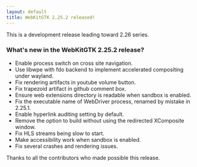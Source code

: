 ```yaml
---
layout: default
title: WebKitGTK 2.25.2 released!
---
```


This is a development release leading toward 2.26 series.

### What's new in the WebKitGTK 2.25.2 release?

 - Enable process switch on cross site navigation.
 - Use libwpe with fdo backend to implement accelerated compositing under wayland.
 - Fix rendering artifacts in youtube volume button.
 - Fix trapezoid artifact in github comment box.
 - Ensure web extensions directory is readable when sandbox is enabled.
 - Fix the executable name of WebDriver process, renamed by mistake in 2.25.1.
 - Enable hyperlink auditing setting by default.
 - Remove the option to build without using the redirected XComposite window.
 - Fix HLS streams being slow to start.
 - Make accessibility work when sandbox is enabled.
 - Fix several crashes and rendering issues.

Thanks to all the contributors who made possible this release.
